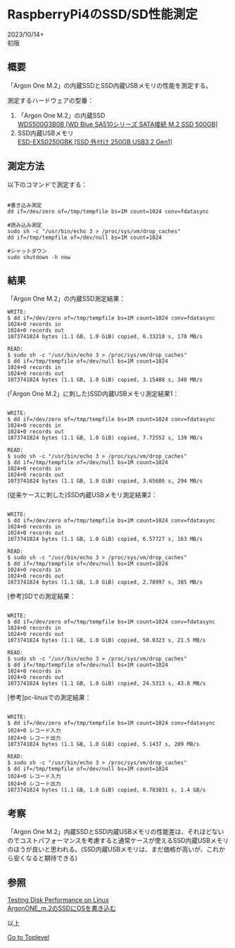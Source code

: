     
# RaspberryPi4のSSD/SD性能測定  

2023/10/14+      
初版    
  
## 概要 
「Argon One M.2」の内蔵SSDとSSD内蔵USBメモリの性能を測定する。

測定するハードウェアの型番：
1. 「Argon One M.2」の内蔵SSD  
[WDS500G3B0B [WD Blue SA510シリーズ SATA接続 M.2 SSD 500GB]](https://www.yodobashi.com/product/100000001007168243/?kad1=1&utm_medium=cpc&utm_source=kakaku&utm_term=WDS500G3B0B+%5BWD+Blue+SA510%E3%82%B7%E3%83%AA%E3%83%BC%E3%82%BA+SATA%E6%8E%A5%E7%B6%9A+M.2+SSD+500GB%5D&xfr=kad)  
2. SSD内蔵USBメモリ    
[ESD-EXS0250GBK [SSD 外付け 250GB USB3.2 Gen1]](https://www.yodobashi.com/product/100000001008041380/)  


## 測定方法

以下のコマンドで測定する：  
```

#書き込み測定
dd if=/dev/zero of=/tmp/tempfile bs=1M count=1024 conv=fdatasync

#読み込み測定
sudo sh -c "/usr/bin/echo 3 > /proc/sys/vm/drop_caches"
dd if=/tmp/tempfile of=/dev/null bs=1M count=1024

#シャットダウン
sudo shutdown -h now 

```

## 結果

「Argon One M.2」の内蔵SSD測定結果：  
```
WRITE:
$ dd if=/dev/zero of=/tmp/tempfile bs=1M count=1024 conv=fdatasync
1024+0 records in
1024+0 records out
1073741824 bytes (1.1 GB, 1.0 GiB) copied, 6.33218 s, 170 MB/s

READ:
$ sudo sh -c "/usr/bin/echo 3 > /proc/sys/vm/drop_caches"
$ dd if=/tmp/tempfile of=/dev/null bs=1M count=1024
1024+0 records in
1024+0 records out
1073741824 bytes (1.1 GB, 1.0 GiB) copied, 3.15488 s, 340 MB/s

```

(「Argon One M.2」に刺した)SSD内蔵USBメモリ測定結果1：  
```

WRITE:
$ dd if=/dev/zero of=/tmp/tempfile bs=1M count=1024 conv=fdatasync
1024+0 records in
1024+0 records out
1073741824 bytes (1.1 GB, 1.0 GiB) copied, 7.72552 s, 139 MB/s

READ:
$ sudo sh -c "/usr/bin/echo 3 > /proc/sys/vm/drop_caches"
$ dd if=/tmp/tempfile of=/dev/null bs=1M count=1024
1024+0 records in
1024+0 records out
1073741824 bytes (1.1 GB, 1.0 GiB) copied, 3.65686 s, 294 MB/s

```

(従来ケースに刺した)SSD内蔵USBメモリ測定結果2：  
```

WRITE:
$ dd if=/dev/zero of=/tmp/tempfile bs=1M count=1024 conv=fdatasync
1024+0 records in
1024+0 records out
1073741824 bytes (1.1 GB, 1.0 GiB) copied, 6.57727 s, 163 MB/s

READ:
$ sudo sh -c "/usr/bin/echo 3 > /proc/sys/vm/drop_caches"
$ dd if=/tmp/tempfile of=/dev/null bs=1M count=1024
1024+0 records in
1024+0 records out
1073741824 bytes (1.1 GB, 1.0 GiB) copied, 2.78997 s, 385 MB/s

```

[参考]SDでの測定結果：
```

WRITE:
$ dd if=/dev/zero of=/tmp/tempfile bs=1M count=1024 conv=fdatasync
1024+0 records in
1024+0 records out
1073741824 bytes (1.1 GB, 1.0 GiB) copied, 50.0323 s, 21.5 MB/s

READ:
$ sudo sh -c "/usr/bin/echo 3 > /proc/sys/vm/drop_caches"
$ dd if=/tmp/tempfile of=/dev/null bs=1M count=1024
1024+0 records in
1024+0 records out
1073741824 bytes (1.1 GB, 1.0 GiB) copied, 24.5313 s, 43.8 MB/s

```

[参考]pc-linuxでの測定結果：
```

WRITE:
$ dd if=/dev/zero of=/tmp/tempfile bs=1M count=1024 conv=fdatasync
1024+0 レコード入力
1024+0 レコード出力
1073741824 bytes (1.1 GB, 1.0 GiB) copied, 5.1437 s, 209 MB/s

READ:
$ sudo sh -c "/usr/bin/echo 3 > /proc/sys/vm/drop_caches"
$ dd if=/tmp/tempfile of=/dev/null bs=1M count=1024
1024+0 レコード入力
1024+0 レコード出力
1073741824 bytes (1.1 GB, 1.0 GiB) copied, 0.783031 s, 1.4 GB/s

```

## 考察  
「Argon One M.2」内蔵SSDとSSD内蔵USBメモリの性能差は、それほどないのでコストパフォーマンスを考慮すると通常ケースが使えるSSD内蔵USBメモリのほうが良いと思われる。(SSD内蔵USBメモリは、まだ価格が高いが、これから安くなると期待できる) 

## 参照  
[Testing Disk Performance on Linux](https://www.baeldung.com/linux/disk-performance-test)   
[ArgonONE_m.2のSSDにOSを書き込む](https://xshigee.github.io/web0/md/RSPI_ArgonOne_m.2.html)   

以上  

[Go to Toplevel](https://xshigee.github.io/web0/)  

